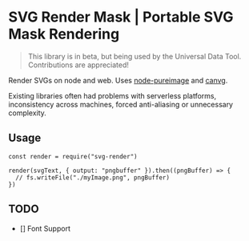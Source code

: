 # SVG Render Mask | Portable SVG Mask Rendering

> This library is in beta, but being used by the Universal Data Tool. Contributions are appreciated!

Render SVGs on node and web. Uses [node-pureimage](https://github.com/joshmarinacci/node-pureimage) and [canvg](https://github.com/canvg/canvg).

Existing libraries often had problems with serverless platforms, inconsistency across machines, forced anti-aliasing or unnecessary complexity.

## Usage

```
const render = require("svg-render")

render(svgText, { output: "pngbuffer" }).then((pngBuffer) => {
  // fs.writeFile("./myImage.png", pngBuffer)
})
```

## TODO

- [] Font Support
